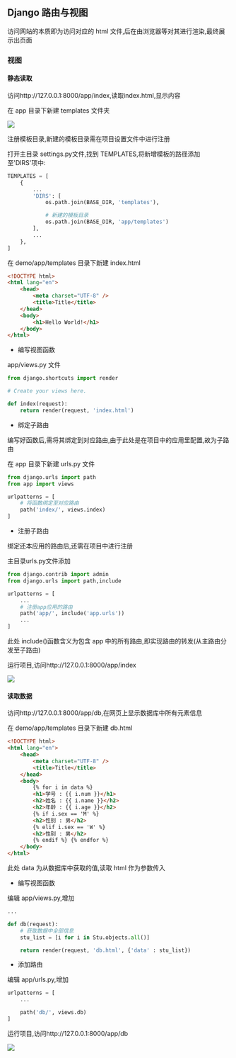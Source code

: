 <!--
 * @Description: 
 * @Version: 1.0
 * @Author: DaLao
 * @Email: dalao_li@163.com
 * @Date: 2021-01-16 17:59:35
 * @LastEditors: DaLao
 * @LastEditTime: 2022-07-03 00:48:24
-->

 
## Django 路由与视图


访问网站的本质即为访问对应的 html 文件,后在由浏览器等对其进行渲染,最终展示出页面


### 视图


#### 静态读取


访问http://127.0.0.1:8000/app/index,读取index.html,显示内容

在 app 目录下新建 templates 文件夹

![](https://cdn.hurra.ltd/img/20200803191147.png)

注册模板目录,新建的模板目录需在项目设置文件中进行注册

打开主目录 settings.py文件,找到 TEMPLATES,将新增模板的路径添加至'DIRS'项中:

```py
TEMPLATES = [
    {
        ...
        'DIRS': [
            os.path.join(BASE_DIR, 'templates'),

            # 新建的模板目录
            os.path.join(BASE_DIR, 'app/templates')
        ],
        ...
    },
]
```

在 demo/app/templates 目录下新建 index.html

```html
<!DOCTYPE html>
<html lang="en">
    <head>
        <meta charset="UTF-8" />
        <title>Title</title>
    </head>
    <body>
        <h1>Hello World!</h1>
    </body>
</html>
```

- 编写视图函数

app/views.py 文件

```py
from django.shortcuts import render

# Create your views here.

def index(request):
    return render(request, 'index.html')
```


- 绑定子路由

编写好函数后,需将其绑定到对应路由,由于此处是在项目中的应用里配置,故为子路由

在 app 目录下新建 urls.py 文件

```py
from django.urls import path
from app import views

urlpatterns = [
    # 将函数绑定至对应路由
    path('index/', views.index)
]
```

- 注册子路由

绑定还本应用的路由后,还需在项目中进行注册

主目录urls.py文件添加

```py
from django.contrib import admin
from django.urls import path,include

urlpatterns = [
    ...
    # 注册app应用的路由
    path('app/', include('app.urls'))
    ...
]
```

此处 include()函数含义为包含 app 中的所有路由,即实现路由的转发(从主路由分发至子路由)

运行项目,访问http://127.0.0.1:8000/app/index

![](https://cdn.hurra.ltd/img/20200803193631.png)



#### 读取数据


访问http://127.0.0.1:8000/app/db,在网页上显示数据库中所有元素信息

在 demo/app/templates 目录下新建 db.html

```html
<!DOCTYPE html>
<html lang="en">
    <head>
        <meta charset="UTF-8" />
        <title>Title</title>
    </head>
    <body>
        {% for i in data %}
        <h1>学号 : {{ i.num }}</h1>
        <h2>姓名 : {{ i.name }}</h2>
        <h2>年龄 : {{ i.age }}</h2>
        {% if i.sex == 'M' %}
        <h2>性别 : 男</h2>
        {% elif i.sex == 'W' %}
        <h2>性别 : 男</h2>
        {% endif %} {% endfor %}
    </body>
</html>
```

此处 data 为从数据库中获取的值,读取 html 作为参数传入

- 编写视图函数

编辑 app/views.py,增加

```py
...

def db(request):
    # 获取数据中全部信息
    stu_list = [i for i in Stu.objects.all()]

    return render(request, 'db.html', {'data' : stu_list})
```

- 添加路由

编辑 app/urls.py,增加

```py
urlpatterns = [
    ...

    path('db/', views.db)
]
```

运行项目,访问http://127.0.0.1:8000/app/db

![](https://cdn.hurra.ltd/img/20200803222027.png)